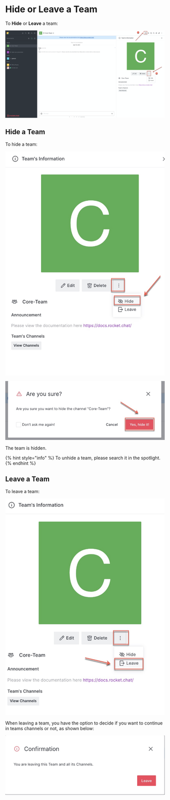 # Hide or Leave a Team

To **Hide** or **Leave** a team:

![](<../../../.gitbook/assets/image (351).png>)

## Hide a Team

To hide a team:

![](<../../../.gitbook/assets/image (375).png>)

![](<../../../.gitbook/assets/image (377).png>)

The team is hidden.&#x20;

{% hint style="info" %}
To unhide a team, please search it in the spotlight.
{% endhint %}

## Leave a Team

To leave a team:



&#x20;

![](<../../../.gitbook/assets/image (378).png>)

When leaving a team, you have the option to decide if you want to continue in teams channels or not, as shown below:

![](<../../../.gitbook/assets/image (379).png>)

